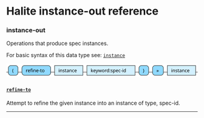 <!---
  This markdown file was generated. Do not edit.
  -->

# Halite instance-out reference

### <a name="instance-out"></a>instance-out

Operations that produce spec instances.

For basic syntax of this data type see: [`instance`](halite-basic-syntax-reference.md#instance)

!["instance-out"](./halite-bnf-diagrams/instance-out.svg)

#### [`refine-to`](halite-full-reference.md#refine-to)

Attempt to refine the given instance into an instance of type, spec-id.

---
